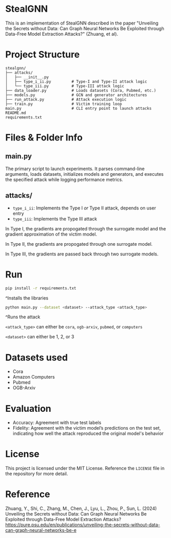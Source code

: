 # StealGNN

This is an implementation of StealGNN described in the paper "Unveiling the Secrets without Data: Can Graph Neural Networks Be Exploited through Data-Free Model Extraction Attacks?" (Zhuang, et al).

# Project Structure

```text
stealgnn/
├── attacks/
│   ├── __init__.py
│   ├── type_i_ii.py         # Type-I and Type-II attack logic
│   └── type_iii.py          # Type-III attack logic
├── data_loader.py           # Loads datasets (Cora, Pubmed, etc.)
├── models.py                # GCN and generator architectures
├── run_attack.py            # Attack execution logic
├── train.py                 # Victim training loop
main.py                      # CLI entry point to launch attacks
README.md
requirements.txt             
```

# Files & Folder Info

## main.py

The primary script to launch experiments. It parses command-line arguments, loads datasets, initializes models and generators, and executes the specified attack while logging performance metrics.

## attacks/
- `type_i_ii`: Implements the Type I _or_ Type II attack, depends on user entry
- `type_iii`: Implements the Type III attack

In Type I, the gradients are propogated through the surrogate model and the gradient approximation of the victim model.

In Type II, the gradients are propogated through one surrogate model.

In Type III, the gradients are passed back through two surrogate models. 

# Run
```bash
pip install -r requirements.txt
```
^Installs the libraries

```bash
python main.py --dataset <dataset> --attack_type <attack_type> 
```
^Runs the attack

```<attack_type>``` can either be ```cora```, ```ogb-arxiv```, ```pubmed```, or ```computers```

```<dataset>``` can either be 1, 2, or 3

# Datasets used
- Cora
- Amazon Computers
- Pubmed
- OGB-Arxiv

# Evaluation
- Accuracy: Agreement with true test labels
- Fidelity: Agreement with the victim model’s predictions on the test set, indicating how well the attack reproduced the original model's behavior

# License
This project is licensed under the MIT License. Reference the ``LICENSE`` file in the repository for more detail.

# Reference
Zhuang, Y., Shi, C., Zhang, M., Chen, J., Lyu, L., Zhou, P., Sun, L. (2024) Unveiling the Secrets without Data: Can Graph Neural Networks Be Exploited through Data-Free Model Extraction Attacks?
https://pure.psu.edu/en/publications/unveiling-the-secrets-without-data-can-graph-neural-networks-be-e
